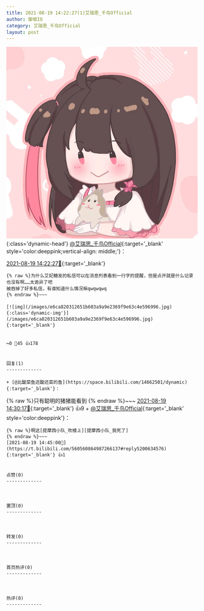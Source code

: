 ```yaml
---
title: 2021-08-19 14:22:27(1)艾瑞思_千鸟Official
author: 御坂IO
category: 艾瑞思_千鸟Official
layout: post
---
```


![img](/images/7e08840c56f251de28bdf766b647bd5fe9a5d50a.jpg){:class='dynamic-head'}
[@艾瑞思_千鸟Official](https://space.bilibili.com/1090010845/dynamic){:target='_blank' style='color:deeppink;vertical-align: middle;'}：

[2021-08-19 14:22:27🔗](https://t.bilibili.com/560560864987266137){:target='_blank'}

~~~
{% raw %}为什么艾妃糖发的私信可以在消息列表看到一行字的提醒，但是点开就是什么记录也没有啊……太诡异了吧
被吞掉了好多私信，有谁知道什么情况嘛qwqwqwq
{% endraw %}~~~

[![img](/images/e6ca820312651b603a9a9e2369f9e63c4e596996.jpg){:class='dynamic-img'}](/images/e6ca820312651b603a9a9e2369f9e63c4e596996.jpg){:target='_blank'}


↪️0 💬45 👍178


回复(1)
-------------

+ [@比酸菜鱼还酸还菜的鱼](https://space.bilibili.com/14662501/dynamic){:target='_blank'}：
~~~
{% raw %}只有聪明的猪猪能看到
{% endraw %}~~~
[2021-08-19 14:30:17🔗](https://t.bilibili.com/560560864987266137#reply5200531667){:target='_blank'} 👍9
    + [@艾瑞思_千鸟Official](https://space.bilibili.com/1090010845/dynamic){:target='_blank' style='color:deeppink'}：
~~~
{% raw %}啊这[提摩西小队_吹楼上][提摩西小队_我死了]
{% endraw %}~~~
[2021-08-19 14:45:00🔗](https://t.bilibili.com/560560864987266137#reply5200634576){:target='_blank'} 👍1


点赞(0)
-------------



置顶(0)
-------------



转发(0)
-------------



首页热评(0)
-------------



热评(0)
-------------



